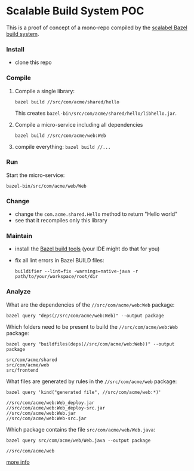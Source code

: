 # Scalable Build System POC

This is a proof of concept of a mono-repo compiled by the
[scalabel Bazel build system](https://bazel.build).

### Install

- clone this repo

### Compile

1. Compile a single library:

   ```
   bazel build //src/com/acme/shared/hello
   ```

   This creates `bazel-bin/src/com/acme/shared/hello/libhello.jar`.

2. Compile a micro-service including all dependencies

   ```
   bazel build //src/com/acme/web:Web
   ```

3. compile everything: `bazel build //...`

### Run

Start the micro-service:

```
bazel-bin/src/com/acme/web/Web
```

### Change

- change the `com.acme.shared.Hello` method to return "Hello world"
- see that it recompiles only this library

### Maintain

- install the [Bazel build tools](https://github.com/bazelbuild/buildtools)
  (your IDE might do that for you)
- fix all lint errors in Bazel BUILD files:

      buildifier --lint=fix -warnings=native-java -r path/to/your/workspace/root/dir

### Analyze

What are the dependencies of the `//src/com/acme/web:Web` package:

```
bazel query "deps(//src/com/acme/web:Web)" --output package
```

Which folders need to be present to build the `//src/com/acme/web:Web` package:

```
bazel query "buildfiles(deps(//src/com/acme/web:Web))" --output package

src/com/acme/shared
src/com/acme/web
src/frontend
```

What files are generated by rules in the `//src/com/acme/web` package:

```
bazel query 'kind("generated file", //src/com/acme/web:*)'

//src/com/acme/web:Web_deploy.jar
//src/com/acme/web:Web_deploy-src.jar
//src/com/acme/web:Web.jar
//src/com/acme/web:Web-src.jar
```

Which package contains the file `src/com/acme/web/Web.java`:

```
bazel query src/com/acme/web/Web.java --output package

//src/com/acme/web
```

[more info](https://docs.bazel.build/versions/master/query-how-to.html)
